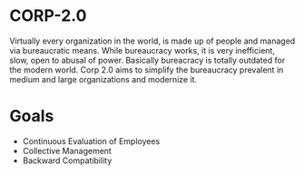 # CORP-2.0

Virtually every organization in the world, is made up of people and managed via bureaucratic means. While bureaucracy works, it is very inefficient, slow, open to abusal of power. Basically bureacracy is totally outdated for the modern world. Corp 2.0 aims to simplify the bureaucracy prevalent in medium and large organizations and modernize it.

# Goals

* Continuous Evaluation of Employees
* Collective Management
* Backward Compatibility



